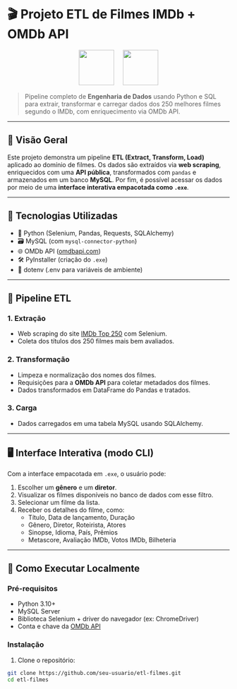 # 🎬 Projeto ETL de Filmes IMDb + OMDb API

<p align="center">
  <img src="https://upload.wikimedia.org/wikipedia/commons/6/69/IMDB_Logo_2016.svg" height="80" />
  &nbsp;&nbsp;&nbsp;
  <img src="https://www.omdbapi.com/src/omdbapi.png" height="80" />
</p>

> Pipeline completo de **Engenharia de Dados** usando Python e SQL para extrair, transformar e carregar dados dos 250 melhores filmes segundo o IMDb, com enriquecimento via OMDb API.

---

## 📌 Visão Geral

Este projeto demonstra um pipeline **ETL (Extract, Transform, Load)** aplicado ao domínio de filmes. Os dados são extraídos via **web scraping**, enriquecidos com uma **API pública**, transformados com `pandas` e armazenados em um banco **MySQL**. Por fim, é possível acessar os dados por meio de uma **interface interativa empacotada como `.exe`**.

---

## 🚀 Tecnologias Utilizadas

- 🐍 Python (Selenium, Pandas, Requests, SQLAlchemy)
- 🗃️ MySQL (com `mysql-connector-python`)
- 🌐 OMDb API ([omdbapi.com](https://www.omdbapi.com/))
- 🛠️ PyInstaller (criação do `.exe`)
- 🔐 dotenv (.env para variáveis de ambiente)

---

## 🔄 Pipeline ETL

### 1. **Extração**
- Web scraping do site [IMDb Top 250](https://www.imdb.com/chart/top) com Selenium.
- Coleta dos títulos dos 250 filmes mais bem avaliados.

### 2. **Transformação**
- Limpeza e normalização dos nomes dos filmes.
- Requisições para a **OMDb API** para coletar metadados dos filmes.
- Dados transformados em DataFrame do Pandas e tratados.

### 3. **Carga**
- Dados carregados em uma tabela MySQL usando SQLAlchemy.

---

## 🖥️ Interface Interativa (modo CLI)

Com a interface empacotada em `.exe`, o usuário pode:

1. Escolher um **gênero** e um **diretor**.
2. Visualizar os filmes disponíveis no banco de dados com esse filtro.
3. Selecionar um filme da lista.
4. Receber os detalhes do filme, como:
   - Título, Data de lançamento, Duração
   - Gênero, Diretor, Roteirista, Atores
   - Sinopse, Idioma, País, Prêmios
   - Metascore, Avaliação IMDb, Votos IMDb, Bilheteria

---

## 🧪 Como Executar Localmente

### Pré-requisitos

- Python 3.10+
- MySQL Server
- Biblioteca Selenium + driver do navegador (ex: ChromeDriver)
- Conta e chave da [OMDb API](https://www.omdbapi.com/apikey.aspx)

### Instalação

1. Clone o repositório:

```bash
git clone https://github.com/seu-usuario/etl-filmes.git
cd etl-filmes
